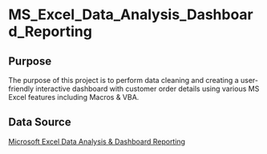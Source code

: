 # MS_Excel_Data_Analysis_Dashboard_Reporting


## Purpose

The purpose of this project is to perform data cleaning and creating a user-friendly interactive dashboard with customer order details using various MS Excel features including Macros & VBA.

## Data Source

 [Microsoft Excel Data Analysis & Dashboard Reporting](https://amdlearning.udemy.com/course/microsoft-excel-data-analysis-and-dashboard-reporting/learn/lecture/8353328#overview)
